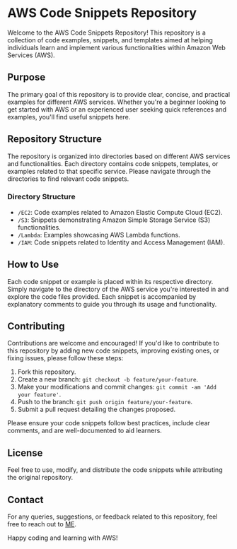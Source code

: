 # AWS Code Snippets Repository

Welcome to the AWS Code Snippets Repository! This repository is a collection of code examples, snippets, and templates aimed at helping individuals learn and implement various functionalities within Amazon Web Services (AWS).

## Purpose

The primary goal of this repository is to provide clear, concise, and practical examples for different AWS services. Whether you're a beginner looking to get started with AWS or an experienced user seeking quick references and examples, you'll find useful snippets here.

## Repository Structure

The repository is organized into directories based on different AWS services and functionalities. Each directory contains code snippets, templates, or examples related to that specific service. Please navigate through the directories to find relevant code snippets.

### Directory Structure

- `/EC2`: Code examples related to Amazon Elastic Compute Cloud (EC2).
- `/S3`: Snippets demonstrating Amazon Simple Storage Service (S3) functionalities.
- `/Lambda`: Examples showcasing AWS Lambda functions.
- `/IAM`: Code snippets related to Identity and Access Management (IAM).

## How to Use

Each code snippet or example is placed within its respective directory. Simply navigate to the directory of the AWS service you're interested in and explore the code files provided. Each snippet is accompanied by explanatory comments to guide you through its usage and functionality.

## Contributing

Contributions are welcome and encouraged! If you'd like to contribute to this repository by adding new code snippets, improving existing ones, or fixing issues, please follow these steps:

1. Fork this repository.
2. Create a new branch: `git checkout -b feature/your-feature`.
3. Make your modifications and commit changes: `git commit -am 'Add your feature'`.
4. Push to the branch: `git push origin feature/your-feature`.
5. Submit a pull request detailing the changes proposed.

Please ensure your code snippets follow best practices, include clear comments, and are well-documented to aid learners.

## License

Feel free to use, modify, and distribute the code snippets while attributing the original repository.

## Contact

For any queries, suggestions, or feedback related to this repository, feel free to reach out to [ME](https://linkedin.com/in/oyinkansola-olabode).

Happy coding and learning with AWS!
